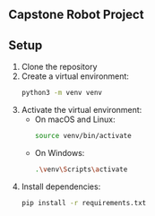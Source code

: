 ## Capstone Robot Project

## Setup

1. Clone the repository
2. Create a virtual environment:
    ```bash
    python3 -m venv venv
    ```
3. Activate the virtual environment:
    - On macOS and Linux:
        ```bash
        source venv/bin/activate
        ```
    - On Windows:
        ```bash
        .\venv\Scripts\activate
        ```
4. Install dependencies:
    ```bash
    pip install -r requirements.txt
    ```